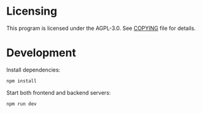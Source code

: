 


# Licensing

This program is licensed under the AGPL-3.0.
See [COPYING](./COPYING) file for details.
 
# Development

Install dependencies:

```bash
npm install
```

Start both frontend and backend servers:

```bash
npm run dev
```
